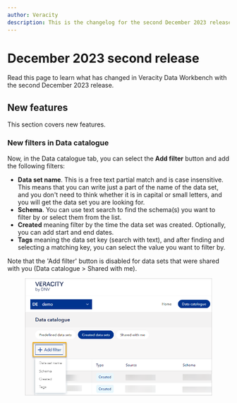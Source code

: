 ```yaml
---
author: Veracity
description: This is the changelog for the second December 2023 release of Data Workbench.
---
```


# December 2023 second release

Read this page to learn what has changed in Veracity Data Workbench with the second December 2023 release.

## New features
This section covers new features.

### New filters in Data catalogue

Now, in the Data catalogue tab, you can select the **Add filter** button and add the following filters:
* **Data set name**. This is a free text partial match and is case insensitive. This means that you can write just a part of the name of the data set, and you don't need to think whether it is in capital or small letters, and you will get the data set you are looking for.
* **Schema**. You can use text search to find the schema(s) you want to filter by or select them from the list.
* **Created** meaning filter by the time the data set was created. Optionally, you can add start and end dates.
* **Tags** meaning the data set key (search with text), and after finding and selecting a matching key, you can select the value you want to filter by. 

Note that the 'Add filter' button is disabled for data sets that were shared with you (Data catalogue > Shared with me).

<figure>
	<img src="assets/filter.png"/>
</figure>